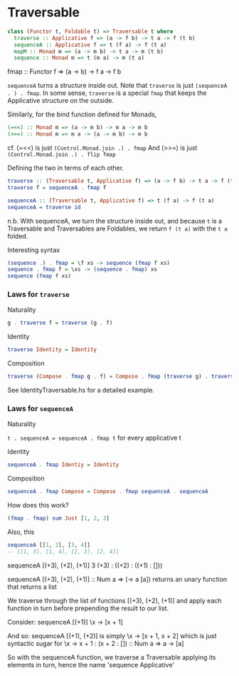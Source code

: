 # Traversable

```haskell
class (Functor t, Foldable t) => Traversable t where
  traverse :: Applicative f => (a -> f b) -> t a -> f (t b)
  sequenceA :: Applicative f => t (f a) -> f (t a)
  mapM :: Monad m => (a -> m b) -> t a -> m (t b)
  sequence :: Monad m => t (m a) -> m (t a)
```

fmap :: Functor f => (a -> b) -> f a -> f b

`sequenceA` turns a structure inside out.
Note that `traverse` is just `(sequenceA . ) . fmap`. In some sense, `traverse` is a special `fmap` that keeps the Applicative structure on the outside.

Similarly, for the bind function defined for Monads,
```haskell
(=<<) :: Monad m => (a -> m b) -> m a -> m b
(>>=) :: Monad m => m a -> (a -> m b) -> m b
```

cf. (=<<) is just `(Control.Monad.join .) . fmap`
And (>>=) is just `(Control.Monad.join .) . flip fmap`


Defining the two in terms of each other.

```haskell
traverse :: (Traversable t, Applicative f) => (a -> f b) -> t a -> f (t b)
traverse f = sequenceA . fmap f 

sequenceA :: (Traversable t, Applicative f) => t (f a) -> f (t a)
sequenceA = traverse id 
```

n.b. With sequenceA, we turn the structure inside out, and because `t` is a Traversable and Traversables are Foldables, we return `f (t a)` with the `t a` folded.

Interesting syntax

```haskell
(sequence .) . fmap = \f xs -> sequence (fmap f xs)
sequence . fmap f = \xs -> (sequence . fmap) xs
sequence (fmap f xs)
```

### Laws for `traverse`

Naturality

```haskell
g . traverse f = traverse (g . f)
```

Identity

```haskell
traverse Identity = Identity
```

Composition

```haskell
traverse (Compose . fmap g . f) = Compose . fmap (traverse g) . traverse f
```

See IdentityTraversable.hs for a detailed example.

### Laws for `sequenceA`

Naturality

`t . sequenceA = sequenceA . fmap t` for every applicative t

Identity

```haskell
sequenceA . fmap Identiy = Identity
```

Composition

```haskell
sequenceA . fmap Compose = Compose . fmap sequenceA . sequenceA
```



How does this work?

```haskell
(fmap . fmap) sum Just [1, 2, 3]
```

Also, this

```haskell
sequenceA [[1, 2], [3, 4]]
-- [[1, 3], [1, 4], [2, 3], [2, 4]]
```

sequenceA [(+3), (+2), (+1)] 3
(+3) : ((+2) : ((+1) : []))

sequenceA [(+3), (+2), (+1)] :: Num a => (-> a [a])
returns an unary function that returns a list

We traverse through the list of functions [(+3), (+2), (+1)] and apply each function in turn before prepending the result to our list.

Consider: sequenceA [(+1)]
\x -> [x + 1]

And so: sequenceA [(+1), (+2)]
is simply
\x -> [x + 1, x + 2]
which is just syntactic sugar for
\x -> x + 1 : (x + 2 : []) :: Num a => a -> [a] 

So with the sequenceA function, we traverse a Traversable applying its elements in turn, hence the name 'sequence Applicative'